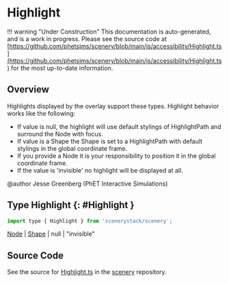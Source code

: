 # Highlight

!!! warning "Under Construction"
    This documentation is auto-generated, and is a work in progress. Please see the source code at
    [https://github.com/phetsims/scenery/blob/main/js/accessibility/Highlight.ts](https://github.com/phetsims/scenery/blob/main/js/accessibility/Highlight.ts) for the most up-to-date information.

## Overview

Highlights displayed by the overlay support these types. Highlight behavior works like the following:
- If value is null, the highlight will use default stylings of HighlightPath and surround the Node with focus.
- If value is a Shape the Shape is set to a HighlightPath with default stylings in the global coordinate frame.
- If you provide a Node it is your responsibility to position it in the global coordinate frame.
- If the value is 'invisible' no highlight will be displayed at all.

@author Jesse Greenberg (PhET Interactive Simulations)

## Type Highlight {: #Highlight }


```js
import type { Highlight } from 'scenerystack/scenery';
```


[Node](../scenery/Node.md) | [Shape](../kite/Shape.md) | <span style="color: hsla(calc(var(--md-hue) + 180deg),80%,40%,1);">null</span> | "invisible"



## Source Code

See the source for [Highlight.ts](https://github.com/phetsims/scenery/blob/main/js/accessibility/Highlight.ts) in the [scenery](https://github.com/phetsims/scenery) repository.
